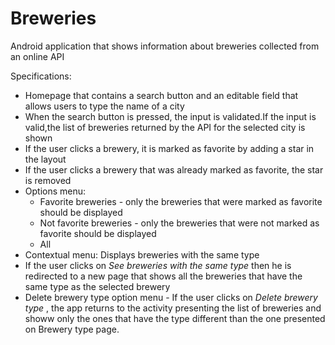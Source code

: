 # Breweries
Android application that shows information about breweries collected from an online API

Specifications:
  - Homepage that contains a search button and an editable field that allows users to type the name of a city
  - When the search button is pressed, the input is validated.If the input is valid,the list of breweries returned by the API for the selected city is shown
  - If the user clicks a brewery, it is marked as favorite by adding a star in the layout
  - If the user clicks a brewery that was already marked as favorite, the star is removed
  - Options menu:
    + Favorite breweries - only the breweries that
were marked as favorite should be displayed
    + Not favorite breweries - only the breweries
that were not marked as favorite should be displayed
    + All
- Contextual menu: Displays breweries with the same type
- If the user clicks on  *See breweries with the same type*  then he is redirected to a new page that shows all the breweries that have the same type
as the selected brewery
- Delete brewery type option menu - If the user clicks on  *Delete brewery type* , the app returns to the activity
presenting the list of breweries and showw only the ones that have the type different
than the one presented on Brewery type page.

